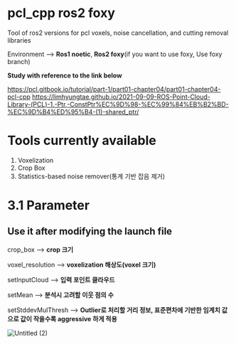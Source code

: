 # pcl_cpp ros2 foxy

Tool of ros2 versions for pcl voxels, noise cancellation, and cutting removal libraries

Environment  --> **Ros1 noetic**, **Ros2 foxy**(if you want to use foxy, Use foxy branch)

**Study with reference to the link below**


https://pcl.gitbook.io/tutorial/part-1/part01-chapter04/part01-chapter04-pcl-cpp
https://limhyungtae.github.io/2021-09-09-ROS-Point-Cloud-Library-(PCL)-1.-Ptr,-ConstPtr%EC%9D%98-%EC%99%84%EB%B2%BD-%EC%9D%B4%ED%95%B4-(1)-shared_ptr/

# Tools currently available

1. Voxelization
2. Crop Box
3. Statistics-based noise remover(통계 기반 잡음 제거)

# 3.1 Parameter
## Use it after modifying the launch file

crop_box          --> **crop 크기**

voxel_resolution  --> **voxelization 해상도(voxel 크기)**

setInputCloud     --> **입력 포인트 클라우드**

setMean           --> **분석시 고려할 이웃 점의 수**

setStddevMulThresh --> **Outlier로 처리할 거리 정보, 표준편차에 기반한 임계치 값으로 값이 작을수록 aggressive 하게 적용**

![Untitled (2)](https://github.com/lidarmansiwon/pcl_cpp/assets/117976120/fe1028a6-c231-4adc-b59a-a39e9dd667ca)
